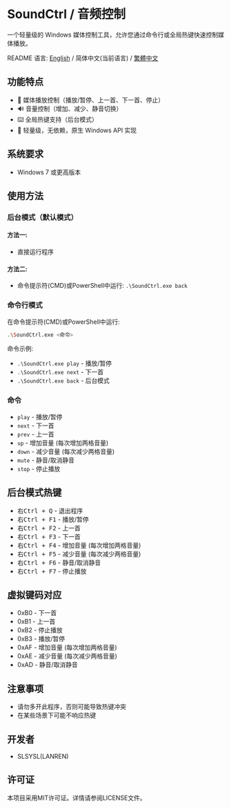 # SoundCtrl / 音频控制
一个轻量级的 Windows 媒体控制工具，允许您通过命令行或全局热键快速控制媒体播放。

README 语言: [English](https://github.com/SLSYSL/SoundCtrl/blob/main/README.md) / 简体中文(当前语言) / [繁體中文](https://github.com/SLSYSL/SoundCtrl/blob/main/README_tchinese.md)

## 功能特点
- 🎵 媒体播放控制（播放/暂停、上一首、下一首、停止）
- 🔊 音量控制（增加、减少、静音切换）
- ⌨️ 全局热键支持（后台模式）
- 🚀 轻量级，无依赖，原生 Windows API 实现

## 系统要求
- Windows 7 或更高版本

## 使用方法
### 后台模式（默认模式）
#### 方法一:
- 直接运行程序

#### 方法二:
- 命令提示符(CMD)或PowerShell中运行: `.\SoundCtrl.exe back`

### 命令行模式
在命令提示符(CMD)或PowerShell中运行:
```bash
.\SoundCtrl.exe <命令>
```
命令示例:
- `.\SoundCtrl.exe play` - 播放/暂停
- `.\SoundCtrl.exe next` - 下一首
- `.\SoundCtrl.exe back` - 后台模式

### 命令
- `play` - 播放/暂停
- `next` - 下一首
- `prev` - 上一首
- `up` - 增加音量 (每次增加两格音量)
- `down` - 减少音量 (每次减少两格音量)
- `mute` - 静音/取消静音
- `stop` - 停止播放

## 后台模式热键
- <kbd>右Ctrl + Q</kbd> - 退出程序
- <kbd>右Ctrl + F1</kbd> - 播放/暂停
- <kbd>右Ctrl + F2</kbd> - 上一首
- <kbd>右Ctrl + F3</kbd> - 下一首
- <kbd>右Ctrl + F4</kbd> - 增加音量 (每次增加两格音量)
- <kbd>右Ctrl + F5</kbd> - 减少音量 (每次减少两格音量)
- <kbd>右Ctrl + F6</kbd> - 静音/取消静音
- <kbd>右Ctrl + F7</kbd> - 停止播放

## 虚拟键码对应
- 0xB0 - 下一首
- 0xB1 - 上一首
- 0xB2 - 停止播放
- 0xB3 - 播放/暂停
- 0xAF - 增加音量 (每次增加两格音量)
- 0xAE - 减少音量 (每次减少两格音量)
- 0xAD - 静音/取消静音

## 注意事项
- 请勿多开此程序，否则可能导致热键冲突
- 在某些场景下可能不响应热键

## 开发者
- SLSYSL(LANREN)

## 许可证
本项目采用MIT许可证。详情请参阅LICENSE文件。
